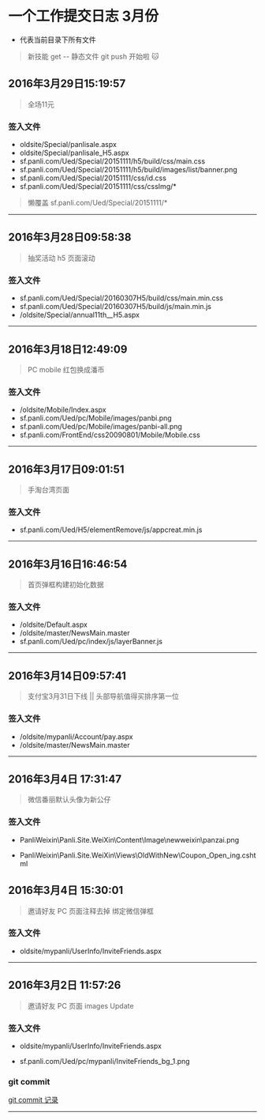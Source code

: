# 一个工作提交日志 3月份

* 代表当前目录下所有文件

>新技能 get -- 静态文件 git push 开始啦 :cat:


## 2016年3月29日15:19:57
    
> 全场11元

### 签入文件

- oldsite/Special/panlisale.aspx
- oldsite/Special/panlisale_H5.aspx
- sf.panli.com/Ued/Special/20151111/h5/build/css/main.css
- sf.panli.com/Ued/Special/20151111/h5/build/images/list/banner.png
- sf.panli.com/Ued/Special/20151111/css/id.css
- sf.panli.com/Ued/Special/20151111/css/cssImg/*


> 懒覆盖 sf.panli.com/Ued/Special/20151111/*
---


## 2016年3月28日09:58:38

> 抽奖活动 h5 页面滚动

### 签入文件


- sf.panli.com/Ued/Special/20160307H5/build/css/main.min.css
- sf.panli.com/Ued/Special/20160307H5/build/js/main.min.js
- /oldsite/Special/annual11th__H5.aspx

---


## 2016年3月18日12:49:09

> PC mobile 红包换成潘币

### 签入文件

- /oldsite/Mobile/Index.aspx
- sf.panli.com/Ued/pc/Mobile/images/panbi.png
- sf.panli.com/Ued/pc/Mobile/images/panbi-all.png
- sf.panli.com/FrontEnd/css20090801/Mobile/Mobile.css


--- 


## 2016年3月17日09:01:51

> 手淘台湾页面

### 签入文件

- sf.panli.com/Ued/H5/elementRemove/js/appcreat.min.js


--- 

## 2016年3月16日16:46:54

> 首页弹框构建初始化数据

### 签入文件

- /oldsite/Default.aspx
- /oldsite/master/NewsMain.master
- sf.panli.com/Ued/pc/index/js/layerBanner.js

---



## 2016年3月14日09:57:41

> 支付宝3月31日下线  || 头部导航值得买排序第一位


### 签入文件

- /oldsite/mypanli/Account/pay.aspx
- /oldsite/master/NewsMain.master

---


## 2016年3月4日 17:31:47

> 微信番丽默认头像为新公仔

### 签入文件

- PanliWeixin\Panli.Site.WeiXin\Content\Image\newweixin\panzai.png

- PanliWeixin\Panli.Site.WeiXin\Views\OldWithNew\Coupon_Open_ing.cshtml


## 2016年3月4日 15:30:01

> 邀请好友 PC 页面注释去掉 绑定微信弹框

### 签入文件

- oldsite/mypanli/UserInfo/InviteFriends.aspx


---


## 2016年3月2日 11:57:26

> 邀请好友 PC 页面 images  Update

### 签入文件

- oldsite/mypanli/UserInfo/InviteFriends.aspx

- sf.panli.com/Ued/pc/mypanli/InviteFriends_bg_1.png


### git commit


[git commit 记录](http://github.panli.com/eason/sf.panli.com/commit/eb8e3e208b221936c90d90c59d27eb27a9dd5dc7)

---

